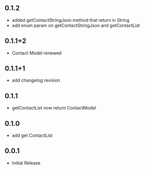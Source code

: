 ## 0.1.2

* added getContactStringJson method that return in String
* add enum param on getContactStringJson and getContactList

## 0.1.1+2

* Contact Model renewed

## 0.1.1+1

* add changelog revision

## 0.1.1

* getContactList now return ContactModel

## 0.1.0

* add get ContactList

## 0.0.1

* Initial Release
